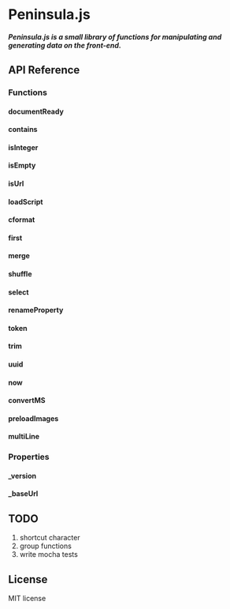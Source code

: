 # Peninsula.js

##### Peninsula.js is a small library of functions for manipulating and generating data on the front-end.

## API Reference

### Functions

#### documentReady

#### contains

#### isInteger

#### isEmpty

#### isUrl

#### loadScript

#### cformat

#### first

#### merge

#### shuffle

#### select

#### renameProperty

#### token

#### trim

#### uuid

#### now

#### convertMS

#### preloadImages

#### multiLine

### Properties

#### _version

#### _baseUrl

## TODO

1. shortcut character
3. group functions
5. write mocha tests

## License

MIT license
